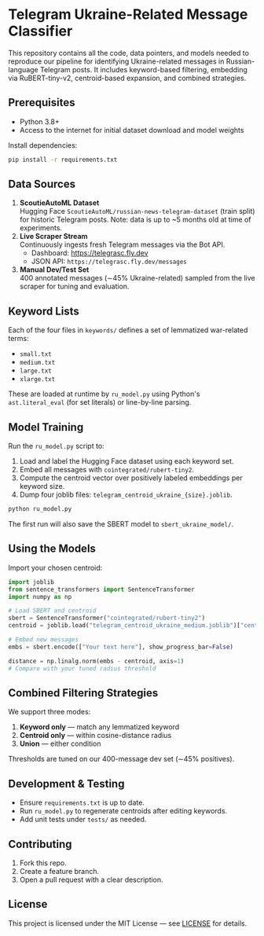 # Telegram Ukraine-Related Message Classifier

This repository contains all the code, data pointers, and models needed to reproduce our pipeline for identifying Ukraine-related messages in Russian-language Telegram posts. It includes keyword-based filtering, embedding via RuBERT-tiny-v2, centroid-based expansion, and combined strategies.

## Prerequisites
- Python 3.8+  
- Access to the internet for initial dataset download and model weights

Install dependencies:
```bash
pip install -r requirements.txt
```

## Data Sources
1. **ScoutieAutoML Dataset**  
   Hugging Face `ScoutieAutoML/russian-news-telegram-dataset` (train split) for historic Telegram posts. Note: data is up to ~5 months old at time of experiments.
2. **Live Scraper Stream**  
   Continuously ingests fresh Telegram messages via the Bot API.  
   - Dashboard: https://telegrasc.fly.dev  
   - JSON API: `https://telegrasc.fly.dev/messages`
3. **Manual Dev/Test Set**  
   400 annotated messages (∼45% Ukraine-related) sampled from the live scraper for tuning and evaluation.

## Keyword Lists
Each of the four files in `keywords/` defines a set of lemmatized war-related terms:
- `small.txt`  
- `medium.txt`  
- `large.txt`  
- `xlarge.txt`  

These are loaded at runtime by `ru_model.py` using Python's `ast.literal_eval` (for set literals) or line-by-line parsing.

## Model Training
Run the `ru_model.py` script to:
1. Load and label the Hugging Face dataset using each keyword set.  
2. Embed all messages with `cointegrated/rubert-tiny2`.  
3. Compute the centroid vector over positively labeled embeddings per keyword size.  
4. Dump four joblib files: `telegram_centroid_ukraine_{size}.joblib`.

```bash
python ru_model.py
```

The first run will also save the SBERT model to `sbert_ukraine_model/`.

## Using the Models
Import your chosen centroid:
```python
import joblib
from sentence_transformers import SentenceTransformer
import numpy as np

# Load SBERT and centroid
sbert = SentenceTransformer("cointegrated/rubert-tiny2")
centroid = joblib.load("telegram_centroid_ukraine_medium.joblib")["centroid"]

# Embed new messages
embs = sbert.encode(["Your text here"], show_progress_bar=False)

distance = np.linalg.norm(embs - centroid, axis=1)
# Compare with your tuned radius threshold
```

## Combined Filtering Strategies
We support three modes:
1. **Keyword only** — match any lemmatized keyword  
2. **Centroid only** — within cosine-distance radius  
3. **Union** — either condition

Thresholds are tuned on our 400-message dev set (∼45% positives).

## Development & Testing
- Ensure `requirements.txt` is up to date.  
- Run `ru_model.py` to regenerate centroids after editing keywords.  
- Add unit tests under `tests/` as needed.

## Contributing
1. Fork this repo.  
2. Create a feature branch.  
3. Open a pull request with a clear description.

## License
This project is licensed under the MIT License — see [LICENSE](LICENSE) for details.
